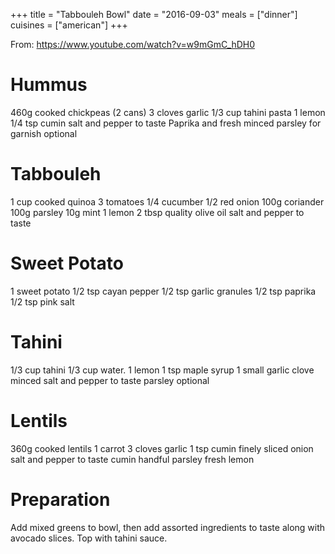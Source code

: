 +++
title = "Tabbouleh Bowl"
date = "2016-09-03"
meals = ["dinner"]
cuisines = ["american"]
+++


From: https://www.youtube.com/watch?v=w9mGmC_hDH0

# Hummus
460g cooked chickpeas (2 cans)
3 cloves garlic
1/3 cup tahini pasta
1 lemon
1/4 tsp cumin
salt and pepper to taste
Paprika and fresh minced parsley for garnish optional

# Tabbouleh
1 cup cooked quinoa
3 tomatoes
1/4 cucumber
1/2 red onion
100g coriander
100g parsley
10g mint
1 lemon
2 tbsp quality olive oil
salt and pepper to taste

# Sweet Potato
1 sweet potato
1/2 tsp cayan pepper
1/2 tsp garlic granules
1/2 tsp paprika
1/2 tsp pink salt

# Tahini
1/3 cup tahini 1/3 cup water.
1 lemon
1 tsp maple syrup 
1 small garlic clove minced
salt and pepper to taste
parsley optional 

# Lentils
360g cooked lentils
1 carrot
3 cloves garlic
1 tsp cumin
finely sliced onion
salt and pepper to taste
cumin
handful parsley
fresh lemon

# Preparation

Add mixed greens to bowl, then add assorted ingredients to taste along with avocado slices. Top with tahini sauce.

